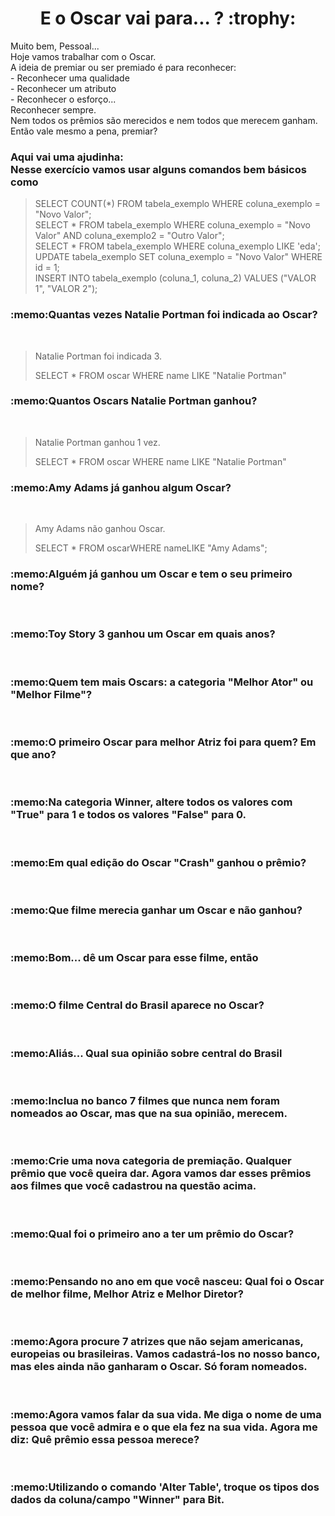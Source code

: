 <h1 align="center"> E o Oscar vai para... ? :trophy: </h1>

<p>Muito bem, Pessoal... <br>Hoje vamos trabalhar com o Oscar.<br>A ideia de premiar ou ser premiado é para reconhecer:<br>- Reconhecer uma qualidade<br>- Reconhecer um atributo<br>- Reconhecer o esforço... <br>Reconhecer sempre.<br>Nem todos os prêmios são merecidos e nem todos que merecem ganham.<br>Então vale mesmo a pena, premiar?</p>

<h3 :memo:>Aqui vai uma ajudinha:<br>Nesse exercício vamos usar alguns comandos bem básicos como</h3>

>SELECT COUNT(*) FROM tabela_exemplo WHERE coluna_exemplo = "Novo Valor";<br>SELECT * FROM tabela_exemplo WHERE coluna_exemplo = "Novo Valor"  AND coluna_exemplo2 = "Outro Valor";<br>SELECT * FROM tabela_exemplo WHERE coluna_exemplo LIKE 'eda';<br>UPDATE tabela_exemplo SET coluna_exemplo = "Novo Valor" WHERE id = 1;<br>INSERT INTO tabela_exemplo (coluna_1, coluna_2) VALUES ("VALOR 1", "VALOR 2");

<h3> :memo:Quantas vezes Natalie Portman foi indicada ao Oscar?</h3>

<br>

> Natalie Portman foi indicada 3. 
>
> SELECT * FROM oscar WHERE name LIKE "Natalie Portman"

<h3> :memo:Quantos Oscars Natalie Portman ganhou?</h3>
<br>

>Natalie Portman ganhou 1 vez.
>
>SELECT * FROM oscar WHERE name LIKE "Natalie Portman"


<h3>:memo:Amy Adams já ganhou algum Oscar?</h3>
<br>

> Amy Adams não ganhou Oscar.
> 
>SELECT * FROM oscarWHERE nameLIKE "Amy Adams";


<h3>:memo:Alguém já ganhou um Oscar e tem o seu primeiro nome?</h3>
<br>


<h3>:memo:Toy Story 3 ganhou um Oscar em quais anos?</h3>
<br>
<h3>:memo:Quem tem mais Oscars: a categoria "Melhor Ator" ou "Melhor Filme"?</h3>
<br>
<h3>:memo:O primeiro Oscar para melhor Atriz foi para quem? Em que ano?</h3>
<br>
<h3>:memo:Na categoria Winner, altere todos os valores com "True" para 1 e todos os valores "False" para 0.</h3>
<br>
<h3>:memo:Em qual edição do Oscar "Crash" ganhou o prêmio?</h3>
<br>
<h3>:memo:Que filme merecia ganhar um Oscar e não ganhou?</h3>
<br>
<h3>:memo:Bom... dê um Oscar para esse filme, então</h3>
<br>
<h3>:memo:O filme Central do Brasil aparece no Oscar?</h3>
<br>
<h3>:memo:Aliás... Qual sua opinião sobre central do Brasil</h3>
<br>
<h3>:memo:Inclua no banco 7 filmes que nunca nem foram nomeados ao Oscar, mas que na sua opinião, merecem.</h3>
<br>
<h3>:memo:Crie uma nova categoria de premiação. Qualquer prêmio que você queira dar. Agora vamos dar esses prêmios aos filmes que você cadastrou na questão acima.</h3>
<br>
<h3>:memo:Qual foi o primeiro ano a ter um prêmio do Oscar?</h3>
<br>
<h3>:memo:Pensando no ano em que você nasceu: Qual foi o Oscar de melhor filme, Melhor Atriz e Melhor Diretor?</h3>
<br>
<h3>:memo:Agora procure 7 atrizes que não sejam americanas, europeias ou brasileiras.  Vamos cadastrá-los no nosso banco, mas eles ainda não ganharam o Oscar. Só foram nomeados.</h3>
<br>
<h3>:memo:Agora vamos falar da sua vida. Me diga o nome de uma pessoa que você admira e o que ela fez na sua vida. Agora me diz: Quê prêmio essa pessoa merece?</h3>
<br>
<h3>:memo:Utilizando o comando 'Alter Table', troque os tipos dos dados da coluna/campo "Winner" para Bit.</h3>

